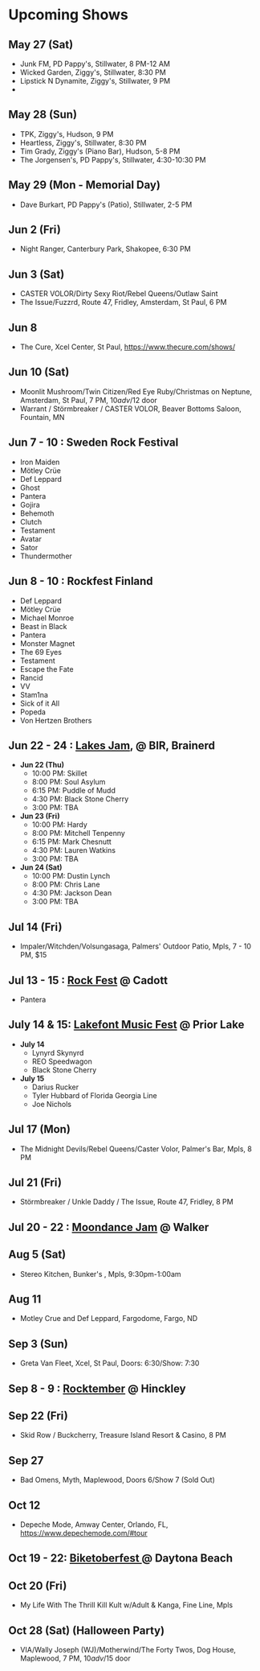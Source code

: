 # Upcoming Shows

## May 27 (Sat)
- Junk FM, PD Pappy's, Stillwater, 8 PM-12 AM
- Wicked Garden, Ziggy's, Stillwater, 8:30 PM
- Lipstick N Dynamite, Ziggy's, Stillwater, 9 PM
-
## May 28 (Sun)
- TPK, Ziggy's, Hudson, 9 PM
- Heartless, Ziggy's, Stillwater, 8:30 PM
- Tim Grady, Ziggy's (Piano Bar), Hudson, 5-8 PM
- The Jorgensen's, PD Pappy's, Stillwater, 4:30-10:30 PM

## May 29 (Mon - Memorial Day)
- Dave Burkart, PD Pappy's (Patio), Stillwater, 2-5 PM

## Jun 2 (Fri)
- Night Ranger, Canterbury Park, Shakopee, 6:30 PM

## Jun 3 (Sat)
- CASTER VOLOR/Dirty Sexy Riot/Rebel Queens/Outlaw Saint
- The Issue/Fuzzrd, Route 47, Fridley, Amsterdam, St Paul, 6 PM

## Jun 8
- The Cure, Xcel Center, St Paul, https://www.thecure.com/shows/

## Jun 10 (Sat)
- Moonlit Mushroom/Twin Citizen/Red Eye Ruby/Christmas on Neptune, Amsterdam, St Paul, 7 PM, $10 adv/$12 door
- Warrant / Störmbreaker / CASTER VOLOR, Beaver Bottoms Saloon, Fountain, MN

## Jun 7 - 10 : Sweden Rock Festival

- Iron Maiden
- Mötley Crüe
- Def Leppard
- Ghost
- Pantera
- Gojira
- Behemoth
- Clutch
- Testament
- Avatar
- Sator
- Thundermother

## Jun 8 - 10 : Rockfest Finland

- Def Leppard
- Mötley Crüe
- Michael Monroe
- Beast in Black
- Pantera
- Monster Magnet
- The 69 Eyes
- Testament
- Escape the Fate
- Rancid
- VV
- Stam1na
- Sick of it All
- Popeda
- Von Hertzen Brothers

## Jun 22 - 24 : [Lakes Jam](https://www.lakesjam.com/lineup), @ BIR, Brainerd

- __Jun 22 (Thu)__
  - 10:00 PM: Skillet
  - 8:00 PM: Soul Asylum
  - 6:15 PM: Puddle of Mudd
  - 4:30 PM: Black Stone Cherry
  - 3:00 PM: TBA
- __Jun 23 (Fri)__
  - 10:00 PM: Hardy
  - 8:00 PM: Mitchell Tenpenny
  - 6:15 PM: Mark Chesnutt
  - 4:30 PM: Lauren Watkins
  - 3:00 PM: TBA
- __Jun 24 (Sat)__
  - 10:00 PM: Dustin Lynch
  - 8:00 PM: Chris Lane
  - 4:30 PM: Jackson Dean
  - 3:00 PM: TBA

## Jul 14 (Fri)
- Impaler/Witchden/Volsungasaga, Palmers' Outdoor Patio, Mpls, 7 - 10 PM, $15

## Jul 13 - 15 : [Rock Fest](https://rock-fest.com/) @ Cadott
- Pantera

## July 14 & 15: [Lakefont Music Fest](https://www.lakefrontmusicfest.com/) @ Prior Lake
- __July 14__
  - Lynyrd Skynyrd
  - REO Speedwagon
  - Black Stone Cherry
- __​July 15__
  - Darius Rucker
  - Tyler Hubbard of Florida Georgia Line
  - Joe Nichols

## Jul 17 (Mon) 
- The Midnight Devils/Rebel Queens/Caster Volor, Palmer's Bar, Mpls, 8 PM

## Jul 21 (Fri)
- Störmbreaker / Unkle Daddy / The Issue, Route 47, Fridley, 8 PM

## Jul 20 - 22 : [Moondance Jam](https://www.moondancejam.com/) @ Walker

## Aug 5 (Sat)
- Stereo Kitchen, Bunker's , Mpls, 9:30pm-1:00am

## Aug 11
 - Motley Crue and Def Leppard, Fargodome, Fargo, ND

## Sep 3 (Sun)
- Greta Van Fleet, Xcel, St Paul, Doors: 6:30/Show: 7:30

## Sep 8 - 9 : [Rocktember](https://rocktember.net/) @ Hinckley

## Sep 22 (Fri)
- Skid Row / Buckcherry, Treasure Island Resort & Casino, 8 PM

## Sep 27
- Bad Omens, Myth, Maplewood, Doors 6/Show 7 (Sold Out)

## Oct 12
- Depeche Mode, Amway Center, Orlando, FL, https://www.depechemode.com/#tour

## Oct 19 - 22: [Biketoberfest ](https://www.daytonabeach.com/biketoberfest/) @ Daytona Beach

## Oct 20 (Fri)
- My Life With The Thrill Kill Kult w/Adult & Kanga, Fine Line, Mpls

## Oct 28 (Sat) (Halloween Party)
- VIA/Wally Joseph (WJ)/Motherwind/The Forty Twos, Dog House, Maplewood, 7 PM, $10 adv/$15 door

